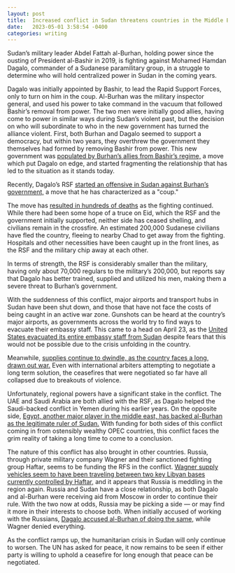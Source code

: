 ```yaml
---
layout: post
title:  Increased conflict in Sudan threatens countries in the Middle East
date:   2023-05-01 3:58:54 -0400
categories: writing
---
```


Sudan’s military leader Abdel Fattah al-Burhan, holding power since the ousting of President al-Bashir in 2019, is fighting against Mohamed Hamdan Dagalo, commander of a Sudanese paramilitary group, in a struggle to determine who will hold centralized power in Sudan in the coming years.

Dagalo was initially appointed by Bashir, to lead the Rapid Support Forces, only to turn on him in the coup. Al-Burhan was the military inspector general, and used his power to take command in the vacuum that followed Bashir’s removal from power. The two men were initially good allies, having come to power in similar ways during Sudan’s violent past, but the decision on who will subordinate to who in the new government has turned the alliance violent. First, both Burhan and Dagalo seemed to support a democracy, but within two years, they overthrew the government they themselves had formed by removing Bashir from power. This new government was [populated by Burhan’s allies from Bashir’s regime,](https://www.bbc.com/news/world-africa-65297714) a move which put Dagalo on edge, and started fragmenting the relationship that has led to the situation as it stands today.

Recently, Dagalo’s RSF [started an offensive in Sudan against Burhan’s government,](https://www.cnn.com/2023/04/16/africa/sudan-military-clashes-explained-intl/index.html) a move that he has characterized as a "coup."

The move has [resulted in hundreds of deaths](https://www.bbc.com/news/world-africa-65344372) as the fighting continued. While there had been some hope of a truce on Eid, which the RSF and the government initially supported, neither side has ceased shelling, and civilians remain in the crossfire. An estimated 200,000 Sudanese civilians have fled the country, fleeing to nearby Chad to get away from the fighting. Hospitals and other necessities have been caught up in the front lines, as the RSF and the military chip away at each other.

In terms of strength, the RSF is considerably smaller than the military, having only about 70,000 regulars to the military’s 200,000, but reports say that Dagalo has better trained, supplied and utilized his men, making them a severe threat to Burhan’s government.

With the suddenness of this conflict, major airports and transport hubs in Sudan have been shut down, and those that have not face the costs of being caught in an active war zone. Gunshots can be heard at the country’s major airports, as governments across the world try to find ways to evacuate their embassy staff. This came to a head on April 23, as the [United States evacuated its entire embassy staff from Sudan](https://www.reuters.com/world/africa/sudan-army-okays-foreign-evacuation-khartoum-battle-rages-2023-04-22/) despite fears that this would not be possible due to the crisis unfolding in the country.

Meanwhile, [supplies continue to dwindle, as the country faces a long, drawn out war.](https://www.aljazeera.com/news/2023/4/22/fighting-in-sudan-rages-as-conflict-enters-second-week) Even with international arbiters attempting to negotiate a long term solution, the ceasefires that were negotiated so far have all collapsed due to breakouts of violence. 

Unfortunately, regional powers have a significant stake in the conflict. The UAE and Saudi Arabia are both allied with the RSF, as Dagalo helped the Saudi-backed conflict in Yemen during his earlier years. On the opposite side, [Egypt, another major player in the middle east, has backed al-Burhan as the legitimate ruler of Sudan.](https://thehill.com/policy/international/3963682-what-to-know-about-the-emerging-crisis-in-sudan/) With funding for both sides of this conflict coming in from ostensibly wealthy OPEC countries, this conflict faces the grim reality of taking a long time to come to a conclusion.

The nature of this conflict has also brought in other countries. Russia, through private military company Wagner and their sanctioned fighting group Haftar, seems to be funding the RFS in the conflict. [Wagner supply vehicles seem to have been traveling between two key Libyan bases currently controlled by Haftar,](https://www.cnn.com/2023/04/20/africa/wagner-sudan-russia-libya-intl/index.html) and it appears that Russia is meddling in the region again. Russia and Sudan have a close relationship, as both Dagalo and al-Burhan were receiving aid from Moscow in order to continue their rule. With the two now at odds, Russia may be picking a side — or may find it more in their interests to choose both. When initially accused of working with the Russians, [Dagalo accused al-Burhan of doing the same,](https://www.aljazeera.com/news/2023/4/17/what-is-the-wagner-groups-role-in-sudan) while Wagner denied everything. 

As the conflict ramps up, the humanitarian crisis in Sudan will only continue to worsen. The UN has asked for peace, it now remains to be seen if either party is willing to uphold a ceasefire for long enough that peace can be negotiated.